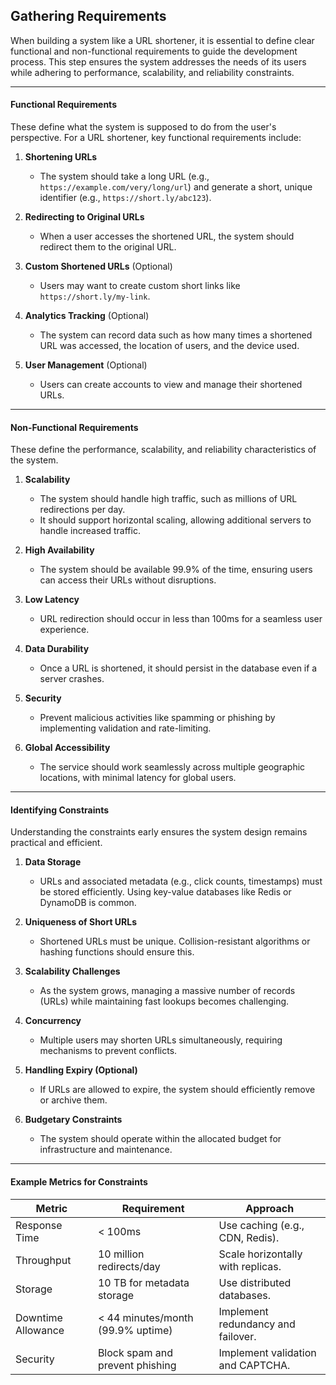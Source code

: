 ## **Gathering Requirements**

When building a system like a URL shortener, it is essential to define clear functional and non-functional requirements to guide the development process. This step ensures the system addresses the needs of its users while adhering to performance, scalability, and reliability constraints.

----------

#### **Functional Requirements**

These define what the system is supposed to do from the user's perspective. For a URL shortener, key functional requirements include:

1.  **Shortening URLs**
    
    -   The system should take a long URL (e.g., `https://example.com/very/long/url`) and generate a short, unique identifier (e.g., `https://short.ly/abc123`).
2.  **Redirecting to Original URLs**
    
    -   When a user accesses the shortened URL, the system should redirect them to the original URL.
3.  **Custom Shortened URLs** (Optional)
    
    -   Users may want to create custom short links like `https://short.ly/my-link`.
4.  **Analytics Tracking** (Optional)
    
    -   The system can record data such as how many times a shortened URL was accessed, the location of users, and the device used.
5.  **User Management** (Optional)
    
    -   Users can create accounts to view and manage their shortened URLs.

----------

#### **Non-Functional Requirements**

These define the performance, scalability, and reliability characteristics of the system.

1.  **Scalability**
    
    -   The system should handle high traffic, such as millions of URL redirections per day.
    -   It should support horizontal scaling, allowing additional servers to handle increased traffic.
2.  **High Availability**
    
    -   The system should be available 99.9% of the time, ensuring users can access their URLs without disruptions.
3.  **Low Latency**
    
    -   URL redirection should occur in less than 100ms for a seamless user experience.
4.  **Data Durability**
    
    -   Once a URL is shortened, it should persist in the database even if a server crashes.
5.  **Security**
    
    -   Prevent malicious activities like spamming or phishing by implementing validation and rate-limiting.
6.  **Global Accessibility**
    
    -   The service should work seamlessly across multiple geographic locations, with minimal latency for global users.

----------

#### **Identifying Constraints**

Understanding the constraints early ensures the system design remains practical and efficient.

1.  **Data Storage**
    
    -   URLs and associated metadata (e.g., click counts, timestamps) must be stored efficiently. Using key-value databases like Redis or DynamoDB is common.
2.  **Uniqueness of Short URLs**
    
    -   Shortened URLs must be unique. Collision-resistant algorithms or hashing functions should ensure this.
3.  **Scalability Challenges**
    
    -   As the system grows, managing a massive number of records (URLs) while maintaining fast lookups becomes challenging.
4.  **Concurrency**
    
    -   Multiple users may shorten URLs simultaneously, requiring mechanisms to prevent conflicts.
5.  **Handling Expiry (Optional)**
    
    -   If URLs are allowed to expire, the system should efficiently remove or archive them.
6.  **Budgetary Constraints**
    
    -   The system should operate within the allocated budget for infrastructure and maintenance.

----------

#### **Example Metrics for Constraints**
| Metric              | Requirement                     | Approach                                    |
|----------------------|---------------------------------|--------------------------------------------|
| Response Time        | < 100ms                        | Use caching (e.g., CDN, Redis).            |
| Throughput           | 10 million redirects/day       | Scale horizontally with replicas.          |
| Storage              | 10 TB for metadata storage     | Use distributed databases.                 |
| Downtime Allowance   | < 44 minutes/month (99.9% uptime) | Implement redundancy and failover.         |
| Security             | Block spam and prevent phishing | Implement validation and CAPTCHA.          |

